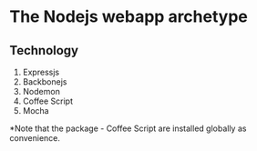
The Nodejs webapp archetype
=======================

Technology
---------------

1. Expressjs
2. Backbonejs
3. Nodemon
4. Coffee Script
5. Mocha

*Note that the package - Coffee Script are installed globally as convenience.
